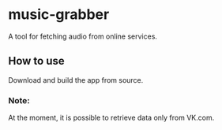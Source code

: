 # music-grabber
A tool for fetching audio from online services.

## How to use
Download and build the app from source.

### Note:
At the moment, it is possible to retrieve data only from VK.com.